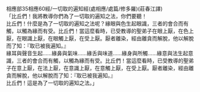 相應部35相應60經/一切取的遍知經(處相應/處篇/修多羅)(莊春江譯)  
「比丘們！我將教導你們為了一切取的遍知之法，你們要聽！  
比丘們！什麼是為了一切取的遍知之法呢？緣眼與色生起眼識，三者的會合而有觸，以觸為緣而有受。比丘們！當這麼看時，已受教導的聖弟子在眼上厭，在色上厭，在眼識上厭，在眼觸上厭，在受上厭。厭者離染，經由離貪而解脫，他以解脫而了知：『取已被我遍知。』  
緣耳與聲音生起……緣鼻與氣味……緣舌與味道……緣身與所觸……緣意與法生起意識，三者的會合而有觸，以觸為緣而有受。比丘們！當這麼看時，已受教導的聖弟子在意上厭，在法上厭，在意識上厭，在意觸上厭，在受上厭。厭者離染，經由離貪而解脫，他以解脫而了知：『取已被我遍知。』  
比丘們！這是為了一切取的遍知之法。」  
  
  
